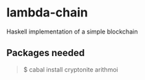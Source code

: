 # lambda-chain

Haskell implementation of a simple blockchain


## Packages needed

> $ cabal install cryptonite arithmoi